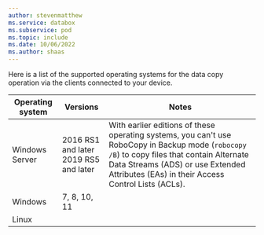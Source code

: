 ```yaml
---
author: stevenmatthew
ms.service: databox
ms.subservice: pod   
ms.topic: include
ms.date: 10/06/2022
ms.author: shaas
---
```


Here is a list of the supported operating systems for the data copy operation via the clients connected to your device. 

| **Operating system** | **Versions** | **Notes** |
| --- | --- | --- |
| Windows Server |2016 RS1 and later<br> 2019 RS5 and later | With earlier editions of these operating systems, you can't use RoboCopy in Backup mode (`robocopy /B`) to copy files that contain Alternate Data Streams (ADS) or use Extended Attributes (EAs) in their Access Control Lists (ACLs). |
| Windows |7, 8, 10, 11 |   |
| Linux    |         |   |

